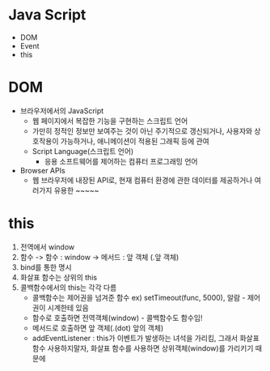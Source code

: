 # Java Script
- DOM
- Event
- this

# DOM
- 브라우저에서의 JavaScript
  - 웹 페이지에서 복잡한 기능을 구현하는 스크립트 언어
  - 가만히 정적인 정보만 보여주는 것이 아닌 주기적으로 갱신되거나, 사용자와 상호작용이 가능하거나, 애니메이션이 적용된 그래픽 등에 관여
  - Script Language(스크립트 언어)
    - 응용 소프트웨어를 제어하는 컴퓨터 프로그래밍 언어
- Browser APIs
  - 웹 브라우저에 내장된 API로, 현재 컴퓨터 환경에 관한 데이터를 제공하거나 여러가지 유용한 ~~~~~


# this
1. 전역에서 window
2. 함수 -> 함수 : window
        -> 메서드 : 앞 객체 (.앞 객체)
3. bind를 통한 명시
4. 화살표 함수는 상위의 this
5. 콜백함수에서의 this는 각각 다름
    - 콜백함수는 제어권을 넘겨준 함수 ex) setTimeout(func, 5000), 알람 - 제어권이 시계한테 있음
    - 함수로 호출하면 전역객체(window) - 콜백함수도 함수임!
    - 메서드로 호출하면 앞 객체(.(dot) 앞의 객체)
    - addEventListener : this가 이벤트가 발생하는 녀석을 가리킴, 그래서 화살표함수 사용하지말자, 화살표 함수를 사용하면 상위객체(window)를 가리키기 때문에